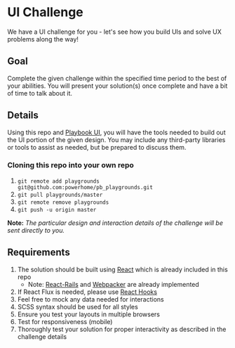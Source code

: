# UI Challenge

We have a UI challenge for you - let's see how you build UIs and solve UX problems along the way!

## Goal

Complete the given challenge within the specified time period to the best of your abilities. You will present your solution(s) once complete and have a bit of time to talk about it.

## Details

Using this repo and [Playbook UI](https://github.com/powerhome/playbook), you will have the tools needed to build out the UI portion of the given design. You may include any third-party libraries or tools to assist as needed, but be prepared to discuss them.

### Cloning this repo into your own repo

1. `git remote add playgrounds git@github.com:powerhome/pb_playgrounds.git`
1. `git pull playgrounds/master`
1. `git remote remove playgrounds`
1. `git push -u origin master`

**Note:** *The particular design and interaction details of the challenge will be sent directly to you.*

## Requirements

1. The solution should be built using [React](https://reactjs.org) which is already included in this repo
   - Note: [React-Rails](https://github.com/reactjs/react-rails) and [Webpacker](https://github.com/rails/webpacker) are already implemented
1. If React Flux is needed, please use [React Hooks](https://reactjs.org/docs/hooks-intro.html)
1. Feel free to mock any data needed for interactions
1. SCSS syntax should be used for all styles
1. Ensure you test your layouts in multiple browsers
1. Test for responsiveness (mobile)
1. Thoroughly test your solution for proper interactivity as described in the challenge details

